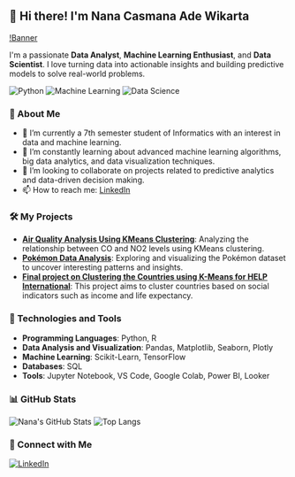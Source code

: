 ## 👋 Hi there! I'm Nana Casmana Ade Wikarta

<!-- Adding Banner -->

[!Banner](https://github.com/Nanaacaw/Nanaacaw/blob/main/banner-github.png)

<!-- Desc -->

I'm a passionate **Data Analyst**, **Machine Learning Enthusiast**, and **Data Scientist**. I love turning data into actionable insights and building predictive models to solve real-world problems.

![Python](https://img.shields.io/badge/Python-3670A0?style=for-the-badge&logo=python&logoColor=ffdd54)
![Machine Learning](https://img.shields.io/badge/Machine%20Learning-%23008080.svg?style=for-the-badge&logo=ML&logoColor=white)
![Data Science](https://img.shields.io/badge/Data%20Science-%23323330.svg?style=for-the-badge&logo=data-science&logoColor=%23F7DF1E)

### 🧐 About Me

- 🔭 I’m currently a 7th semester student of Informatics with an interest in data and machine learning.
- 🌱 I’m constantly learning about advanced machine learning algorithms, big data analytics, and data visualization techniques.
- 👯 I’m looking to collaborate on projects related to predictive analytics and data-driven decision making.
- 📫 How to reach me: [LinkedIn](https://www.linkedin.com/in/nana-caw/)

### 🛠 My Projects

- **[Air Quality Analysis Using KMeans Clustering](https://github.com/Nanaacaw/air_quality)**: Analyzing the relationship between CO and NO2 levels using KMeans clustering.
- **[Pokémon Data Analysis](https://github.com/Nanaacaw/pokemon_analyst)**: Exploring and visualizing the Pokémon dataset to uncover interesting patterns and insights.
- **[Final project on Clustering the Countries using K-Means for HELP International](link-to-repo)**: This project aims to cluster countries based on social indicators such as income and life expectancy.

### 🚀 Technologies and Tools

- **Programming Languages**: Python, R
- **Data Analysis and Visualization**: Pandas, Matplotlib, Seaborn, Plotly
- **Machine Learning**: Scikit-Learn, TensorFlow
- **Databases**: SQL
- **Tools**: Jupyter Notebook, VS Code, Google Colab, Power BI, Looker

### 📊 GitHub Stats

![Nana's GitHub Stats](https://github-readme-stats.vercel.app/api?username=Nanaacaw&show_icons=true&theme=radical)
![Top Langs](https://github-readme-stats.vercel.app/api/top-langs/?username=Nanaacaw&layout=compact&theme=radical)

### 🤝 Connect with Me

[![LinkedIn](https://img.shields.io/badge/LinkedIn-blue?style=for-the-badge&logo=linkedin)](https://www.linkedin.com/in/nana-caw/)

<!--
**Nanaacaw/Nanaacaw** is a ✨ _special_ ✨ repository because its `README.md` (this file) appears on your GitHub profile.

Here are some ideas to get you started:

- 🔭 I’m currently working on ...
- 🌱 I’m currently learning ...
- 👯 I’m looking to collaborate on ...
- 🤔 I’m looking for help with ...
- 💬 Ask me about ...
- 📫 How to reach me: ...
- 😄 Pronouns: ...
- ⚡ Fun fact: ...
-->
